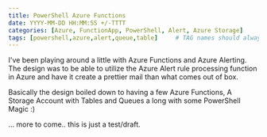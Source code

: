 ```yaml
---
title: PowerShell Azure Functions
date: YYYY-MM-DD HH:MM:SS +/-TTTT
categories: [Azure, FunctionApp, PowerShell, Alert, Azure Storage]
tags: [powershell,azure,alert,queue,table]     # TAG names should always be lowercase
---
```


I've been playing around a little with Azure Functions and Azure Alerting.
The design was to be able to utilize the Azure Alert rule processing function in Azure and have it create a prettier mail than what comes out of box.

Basically the design boiled down to having a few Azure Functions, A Storage Account with Tables and Queues a long with some PowerShell Magic :)

... more to come.. this is just a test/draft.